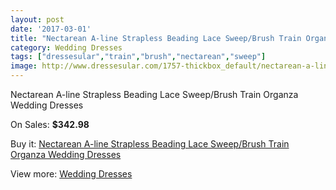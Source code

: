 ```yaml
---
layout: post
date: '2017-03-01'
title: "Nectarean A-line Strapless Beading Lace Sweep/Brush Train Organza Wedding Dresses"
category: Wedding Dresses
tags: ["dressesular","train","brush","nectarean","sweep"]
image: http://www.dressesular.com/1757-thickbox_default/nectarean-a-line-strapless-beading-lace-sweep-brush-train-organza-wedding-dresses.jpg
---
```

Nectarean A-line Strapless Beading Lace Sweep/Brush Train Organza Wedding Dresses

On Sales: **$342.98**
<a href="https://www.dressesular.com/wedding-dresses/638-nectarean-a-line-strapless-beading-lace-sweep-brush-train-organza-wedding-dresses.html"><amp-img layout="responsive" width="600" height="600" src="//www.dressesular.com/1757-thickbox_default/nectarean-a-line-strapless-beading-lace-sweep-brush-train-organza-wedding-dresses.jpg" alt="Nectarean A-line Strapless Beading Lace Sweep/Brush Train Organza Wedding Dresses 0" /></a>
<a href="https://www.dressesular.com/wedding-dresses/638-nectarean-a-line-strapless-beading-lace-sweep-brush-train-organza-wedding-dresses.html"><amp-img layout="responsive" width="600" height="600" src="//www.dressesular.com/1758-thickbox_default/nectarean-a-line-strapless-beading-lace-sweep-brush-train-organza-wedding-dresses.jpg" alt="Nectarean A-line Strapless Beading Lace Sweep/Brush Train Organza Wedding Dresses 1" /></a>

Buy it: [Nectarean A-line Strapless Beading Lace Sweep/Brush Train Organza Wedding Dresses](https://www.dressesular.com/wedding-dresses/638-nectarean-a-line-strapless-beading-lace-sweep-brush-train-organza-wedding-dresses.html "Nectarean A-line Strapless Beading Lace Sweep/Brush Train Organza Wedding Dresses")

View more: [Wedding Dresses](https://www.dressesular.com/3-wedding-dresses "Wedding Dresses")